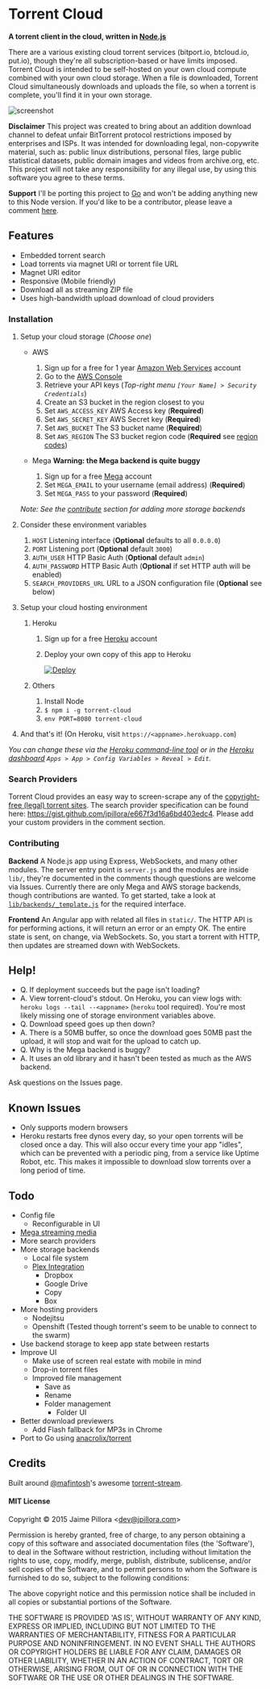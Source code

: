 # Torrent Cloud

**A torrent client in the cloud, written in [Node.js](http://nodejs.org)**

There are a various existing cloud torrent services (bitport.io, btcloud.io, put.io), though they're all subscription-based or have limits imposed. Torrent Cloud is intended to be self-hosted on your own cloud compute combined with your own cloud storage. When a file is downloaded, Torrent Cloud simultaneously downloads and uploads the file, so when a torrent is complete, you'll find it in your own storage.

![screenshot](https://cloud.githubusercontent.com/assets/633843/6997094/f0f0b934-dbf0-11e4-8766-56b0756f3250.png)

**Disclaimer** This project was created to bring about an addition download channel to defeat unfair BitTorrent protocol restrictions imposed by enterprises and ISPs. It was intended for downloading legal, non-copywrite material, such as: public linux distributions, personal files, large public statistical datasets, public domain images and videos from archive.org, etc. This project will not take any responsibility for any illegal use, by using this software you agree to these terms.

**Support** I'll be porting this project to [Go](http://golang.org) and won't be adding anything new to this Node version. If you'd like to be a contributor, please leave a comment [here](https://github.com/jpillora/node-torrent-cloud/issues/1).

## Features

* Embedded torrent search
* Load torrents via magnet URI or torrent file URL
* Magnet URI editor
* Responsive (Mobile friendly)
* Download all as streaming ZIP file
* Uses high-bandwidth upload download of cloud providers

### Installation

1. Setup your cloud storage (*Choose one*)

	* AWS
		1. Sign up for a free for 1 year [Amazon Web Services](https://aws.amazon.com) account
		1. Go to the [AWS Console](https://console.aws.amazon.com/)
		1. Retrieve your API keys (*Top-right menu `[Your Name] > Security Credentials`*)
		1. Create an S3 bucket in the region closest to you
		1. Set `AWS_ACCESS_KEY` AWS Access key (**Required**)
		1. Set `AWS_SECRET_KEY` AWS Secret key (**Required**)
		1. Set `AWS_BUCKET` The S3 bucket name (**Required**)
		1. Set `AWS_REGION` The S3 bucket region code (**Required** see [region codes](http://docs.aws.amazon.com/AWSEC2/latest/UserGuide/using-regions-availability-zones.html#concepts-regions))

	* Mega **Warning: the Mega backend is quite buggy**
		1. Sign up for a free [Mega](https://mega.co.nz) account
		1. Set `MEGA_EMAIL` to your username (email address) (**Required**)
		1. Set `MEGA_PASS` to your password (**Required**)

	*Note: See the [contribute](#Contributing) section for adding more storage backends*

1. Consider these environment variables

	1. `HOST` Listening interface (**Optional** defaults to all `0.0.0.0`)
	1. `PORT` Listening port (**Optional** default `3000`)
	1. `AUTH_USER` HTTP Basic Auth (**Optional** default `admin`)
	1. `AUTH_PASSWORD` HTTP Basic Auth (**Optional** if set HTTP auth will be enabled)
	1. `SEARCH_PROVIDERS_URL` URL to a JSON configuration file (**Optional** see below)

1. Setup your cloud hosting environment

	1. Heroku
	
		1. Sign up for a free [Heroku](https://heroku.com) account
		1. Deploy your own copy of this app to Heroku

			[![Deploy](https://www.herokucdn.com/deploy/button.png)](https://heroku.com/deploy)

	1. Others

		1. Install Node
		1. `$ npm i -g torrent-cloud`
		1. `env PORT=8080 torrent-cloud`

1. And that's it! (On Heroku, visit `https://<appname>.herokuapp.com`)

*You can change these via the [Heroku command-line tool](https://devcenter.heroku.com/articles/heroku-command) or in the [Heroku dashboard](https://dashboard.heroku.com) `Apps > App > Config Variables > Reveal > Edit`.*

### Search Providers

Torrent Cloud provides an easy way to screen-scrape any of the [copyright-free (legal) torrent sites](http://www.techsupportalert.com/content/finding-legal-and-free-torrents.htm). The search provider specification can be found here: https://gist.github.com/jpillora/e667f3d16a6bd403edc4. Please add your custom providers in the comment section.

### Contributing

**Backend** A Node.js app using Express, WebSockets, and many other modules. The server entry point is `server.js` and the modules are inside `lib/`, they're documented in the comments though questions are welcome via Issues. Currently there are only Mega and AWS storage backends, though contributions are wanted. To get started, take a look at [`lib/backends/_template.js`](https://github.com/jpillora/torrent-cloud/blob/master/lib/backends/_template.js) for the required interface.

**Frontend** An Angular app with related all files in `static/`. The HTTP API is for performing actions, it will return an error or an empty OK. The entire state is sent, on change, via WebSockets. So, you start a torrent with HTTP, then updates are streamed down with WebSockets.

## Help!

* Q. If deployment succeeds but the page isn't loading?
* A. View torrent-cloud's stdout. On Heroku, you can view logs with: `heroku logs --tail --<appname>` (`heroku` tool required). You're most likely missing one of storage environment variables above.
* Q. Download speed goes up then down?
* A. There is a 50MB buffer, so once the download goes 50MB past the upload, it will stop and wait for the upload to catch up.
* Q. Why is the Mega backend is buggy?
* A. It uses an old library and it hasn't been tested as much as the AWS backend.

Ask questions on the Issues page.

## Known Issues

* Only supports modern browsers
* Heroku restarts free dynos every day, so your open torrents will be closed once a day. This will also occur every time your app "idles", which can be prevented with a periodic ping, from a service like Uptime Robot, etc. This makes it impossible to download slow torrents over a long period of time.

## Todo

* Config file
	* Reconfigurable in UI
* [Mega streaming media](https://github.com/jpillora/mega-stream)
* More search providers
* More storage backends
	* Local file system
	* [Plex Integration](https://support.plex.tv/hc/en-us/articles/203082447-Supported-Cloud-Storage-Providers)
		* Dropbox
		* Google Drive
		* Copy
		* Box
* More hosting providers
	* Nodejitsu
	* Openshift (Tested though torrent's seem to be unable to connect to the swarm)
* Use backend storage to keep app state between restarts
* Improve UI
	* Make use of screen real estate with mobile in mind
	* Drop-in torrent files
	* Improved file management
		* Save as
		* Rename
		* Folder management
			* Folder UI
* Better download previewers
	* Add Flash fallback for MP3s in Chrome
* Port to Go using [anacrolix/torrent](https://github.com/anacrolix/torrent)

## Credits

Built around [@mafintosh](https://github.com/mafintosh)'s awesome [torrent-stream](https://github.com/mafintosh/torrent-stream).

#### MIT License

Copyright &copy; 2015 Jaime Pillora &lt;dev@jpillora.com&gt;

Permission is hereby granted, free of charge, to any person obtaining
a copy of this software and associated documentation files (the
'Software'), to deal in the Software without restriction, including
without limitation the rights to use, copy, modify, merge, publish,
distribute, sublicense, and/or sell copies of the Software, and to
permit persons to whom the Software is furnished to do so, subject to
the following conditions:

The above copyright notice and this permission notice shall be
included in all copies or substantial portions of the Software.

THE SOFTWARE IS PROVIDED 'AS IS', WITHOUT WARRANTY OF ANY KIND,
EXPRESS OR IMPLIED, INCLUDING BUT NOT LIMITED TO THE WARRANTIES OF
MERCHANTABILITY, FITNESS FOR A PARTICULAR PURPOSE AND NONINFRINGEMENT.
IN NO EVENT SHALL THE AUTHORS OR COPYRIGHT HOLDERS BE LIABLE FOR ANY
CLAIM, DAMAGES OR OTHER LIABILITY, WHETHER IN AN ACTION OF CONTRACT,
TORT OR OTHERWISE, ARISING FROM, OUT OF OR IN CONNECTION WITH THE
SOFTWARE OR THE USE OR OTHER DEALINGS IN THE SOFTWARE.